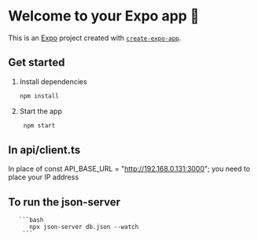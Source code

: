 # Welcome to your Expo app 👋

This is an [Expo](https://expo.dev) project created with [`create-expo-app`](https://www.npmjs.com/package/create-expo-app).

## Get started

1. Install dependencies

   ```bash
   npm install
   ```

2. Start the app

   ```bash
    npm start
   ```

## In api/client.ts

In place of const API_BASE_URL = "http://192.168.0.131:3000";
you need to place your IP address

## To run the json-server

       ```bash
          npx json-server db.json --watch
        ```
